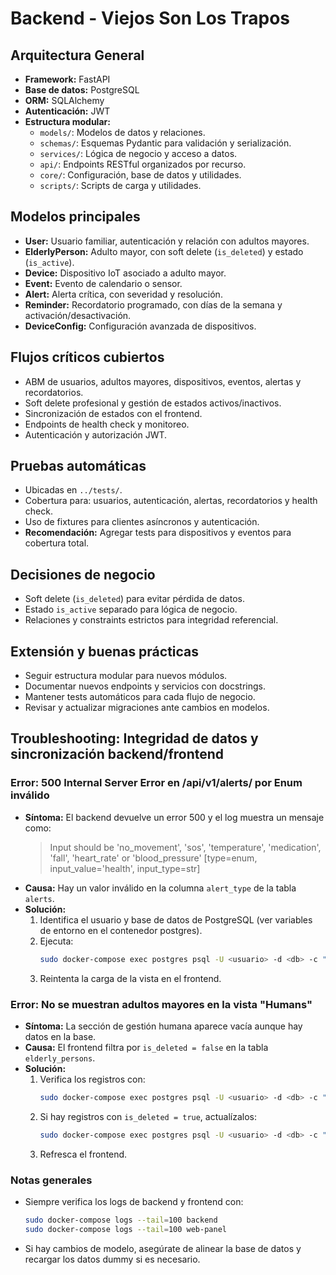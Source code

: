 # Backend - Viejos Son Los Trapos

## Arquitectura General

- **Framework:** FastAPI
- **Base de datos:** PostgreSQL
- **ORM:** SQLAlchemy
- **Autenticación:** JWT
- **Estructura modular:**
  - `models/`: Modelos de datos y relaciones.
  - `schemas/`: Esquemas Pydantic para validación y serialización.
  - `services/`: Lógica de negocio y acceso a datos.
  - `api/`: Endpoints RESTful organizados por recurso.
  - `core/`: Configuración, base de datos y utilidades.
  - `scripts/`: Scripts de carga y utilidades.

## Modelos principales
- **User:** Usuario familiar, autenticación y relación con adultos mayores.
- **ElderlyPerson:** Adulto mayor, con soft delete (`is_deleted`) y estado (`is_active`).
- **Device:** Dispositivo IoT asociado a adulto mayor.
- **Event:** Evento de calendario o sensor.
- **Alert:** Alerta crítica, con severidad y resolución.
- **Reminder:** Recordatorio programado, con días de la semana y activación/desactivación.
- **DeviceConfig:** Configuración avanzada de dispositivos.

## Flujos críticos cubiertos
- ABM de usuarios, adultos mayores, dispositivos, eventos, alertas y recordatorios.
- Soft delete profesional y gestión de estados activos/inactivos.
- Sincronización de estados con el frontend.
- Endpoints de health check y monitoreo.
- Autenticación y autorización JWT.

## Pruebas automáticas
- Ubicadas en `../tests/`.
- Cobertura para: usuarios, autenticación, alertas, recordatorios y health check.
- Uso de fixtures para clientes asíncronos y autenticación.
- **Recomendación:** Agregar tests para dispositivos y eventos para cobertura total.

## Decisiones de negocio
- Soft delete (`is_deleted`) para evitar pérdida de datos.
- Estado `is_active` separado para lógica de negocio.
- Relaciones y constraints estrictos para integridad referencial.

## Extensión y buenas prácticas
- Seguir estructura modular para nuevos módulos.
- Documentar nuevos endpoints y servicios con docstrings.
- Mantener tests automáticos para cada flujo de negocio.
- Revisar y actualizar migraciones ante cambios en modelos.

## Troubleshooting: Integridad de datos y sincronización backend/frontend

### Error: 500 Internal Server Error en /api/v1/alerts/ por Enum inválido
- **Síntoma:** El backend devuelve un error 500 y el log muestra un mensaje como:
  > Input should be 'no_movement', 'sos', 'temperature', 'medication', 'fall', 'heart_rate' or 'blood_pressure' [type=enum, input_value='health', input_type=str]
- **Causa:** Hay un valor inválido en la columna `alert_type` de la tabla `alerts`.
- **Solución:**
  1. Identifica el usuario y base de datos de PostgreSQL (ver variables de entorno en el contenedor postgres).
  2. Ejecuta:
     ```sh
     sudo docker-compose exec postgres psql -U <usuario> -d <db> -c "UPDATE alerts SET alert_type = 'medication' WHERE alert_type = 'health';"
     ```
  3. Reintenta la carga de la vista en el frontend.

### Error: No se muestran adultos mayores en la vista "Humans"
- **Síntoma:** La sección de gestión humana aparece vacía aunque hay datos en la base.
- **Causa:** El frontend filtra por `is_deleted = false` en la tabla `elderly_persons`.
- **Solución:**
  1. Verifica los registros con:
     ```sh
     sudo docker-compose exec postgres psql -U <usuario> -d <db> -c "SELECT id, first_name, last_name, is_deleted FROM elderly_persons;"
     ```
  2. Si hay registros con `is_deleted = true`, actualízalos:
     ```sh
     sudo docker-compose exec postgres psql -U <usuario> -d <db> -c "UPDATE elderly_persons SET is_deleted = false WHERE is_deleted = true;"
     ```
  3. Refresca el frontend.

### Notas generales
- Siempre verifica los logs de backend y frontend con:
  ```sh
  sudo docker-compose logs --tail=100 backend
  sudo docker-compose logs --tail=100 web-panel
  ```
- Si hay cambios de modelo, asegúrate de alinear la base de datos y recargar los datos dummy si es necesario. 